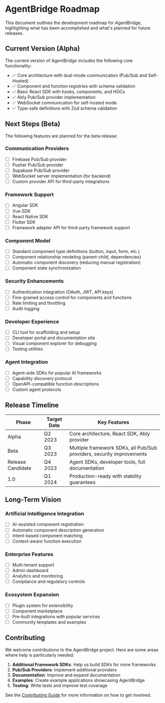 # AgentBridge Roadmap

This document outlines the development roadmap for AgentBridge, highlighting what has been accomplished and what's planned for future releases.

## Current Version (Alpha)

The current version of AgentBridge includes the following core functionality:

- ✅ Core architecture with dual-mode communication (Pub/Sub and Self-Hosted)
- ✅ Component and function registries with schema validation
- ✅ Basic React SDK with hooks, components, and HOCs
- ✅ Ably Pub/Sub provider implementation
- ✅ WebSocket communication for self-hosted mode
- ✅ Type-safe definitions with Zod schema validation

## Next Steps (Beta)

The following features are planned for the beta release:

### Communication Providers

- [ ] Firebase Pub/Sub provider
- [ ] Pusher Pub/Sub provider
- [ ] Supabase Pub/Sub provider
- [ ] WebSocket server implementation (for backend)
- [ ] Custom provider API for third-party integrations

### Framework Support

- [ ] Angular SDK
- [ ] Vue SDK
- [ ] React Native SDK
- [ ] Flutter SDK
- [ ] Framework adapter API for third-party framework support

### Component Model

- [ ] Standard component type definitions (button, input, form, etc.)
- [ ] Component relationship modeling (parent-child, dependencies)
- [ ] Automatic component discovery (reducing manual registration)
- [ ] Component state synchronization

### Security Enhancements

- [ ] Authentication integration (OAuth, JWT, API keys)
- [ ] Fine-grained access control for components and functions
- [ ] Rate limiting and throttling
- [ ] Audit logging

### Developer Experience

- [ ] CLI tool for scaffolding and setup
- [ ] Developer portal and documentation site
- [ ] Visual component explorer for debugging
- [ ] Testing utilities

### Agent Integration

- [ ] Agent-side SDKs for popular AI frameworks
- [ ] Capability discovery protocol
- [ ] OpenAPI-compatible function descriptions
- [ ] Custom agent protocols

## Release Timeline

| Phase | Target Date | Key Features |
|-------|------------|--------------|
| Alpha | Q2 2023 | Core architecture, React SDK, Ably provider |
| Beta | Q3 2023 | Multiple framework SDKs, all Pub/Sub providers, security improvements |
| Release Candidate | Q4 2023 | Agent SDKs, developer tools, full documentation |
| 1.0 | Q1 2024 | Production-ready with stability guarantees |

## Long-Term Vision

### Artificial Intelligence Integration

- [ ] AI-assisted component registration
- [ ] Automatic component description generation
- [ ] Intent-based component matching
- [ ] Context-aware function execution

### Enterprise Features

- [ ] Multi-tenant support
- [ ] Admin dashboard
- [ ] Analytics and monitoring
- [ ] Compliance and regulatory controls

### Ecosystem Expansion

- [ ] Plugin system for extensibility
- [ ] Component marketplace
- [ ] Pre-built integrations with popular services
- [ ] Community templates and examples

## Contributing

We welcome contributions to the AgentBridge project. Here are some areas where help is particularly needed:

1. **Additional Framework SDKs**: Help us build SDKs for more frameworks
2. **Pub/Sub Providers**: Implement additional providers
3. **Documentation**: Improve and expand documentation
4. **Examples**: Create example applications showcasing AgentBridge
5. **Testing**: Write tests and improve test coverage

See the [Contributing Guide](./contributing.md) for more information on how to get involved. 
